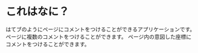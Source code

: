 # これはなに？

はてブのようにページにコメントをつけることができるアプリケーションです。
ページに複数のコメントをつけることができます。
ページ内の意図した座標にコメントをつけることができます。
